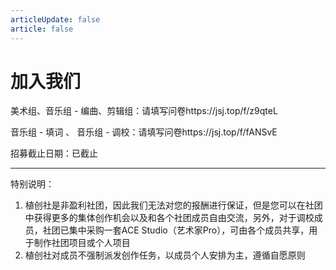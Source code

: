 ```yaml
---
articleUpdate: false
article: false
---
```


# 加入我们

美术组、音乐组 - 编曲、剪辑组：请填写问卷https://jsj.top/f/z9qteL

音乐组 - 填词 、 音乐组 - 调校：请填写问卷https://jsj.top/f/fANSvE

招募截止日期：已截止

---

特别说明：

1. 植创社是非盈利社团，因此我们无法对您的报酬进行保证，但是您可以在社团中获得更多的集体创作机会以及和各个社团成员自由交流，另外，对于调校成员，社团已集中采购一套ACE Studio（艺术家Pro），可由各个成员共享，用于制作社团项目或个人项目
2. 植创社对成员不强制派发创作任务，以成员个人安排为主，遵循自愿原则